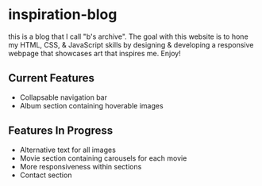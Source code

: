 # inspiration-blog

this is a blog that I call "b's archive". The goal with this website is to hone my HTML, CSS, & JavaScript skills by designing & developing a responsive webpage that showcases art that inspires me. Enjoy!

## Current Features

<ul>
    <li>Collapsable navigation bar</li>
    <li>Album section containing hoverable images</li>
</ul>

## Features In Progress

<ul>
    <li>Alternative text for all images</li>
    <li>Movie section containing carousels for each movie</li>
    <li>More responsiveness within sections</li>
    <li>Contact section</li>
</ul>
